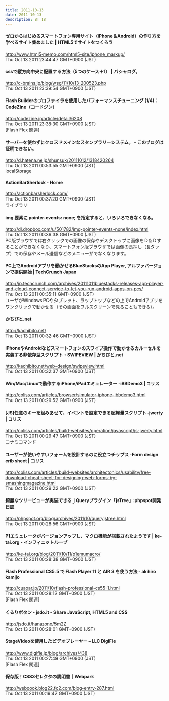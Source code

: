 ```yaml
---
title: 2011-10-13
date: 2011-10-13
description: B! 18
---
```


#### ゼロからはじめるスマートフォン専用サイト（iPhone＆Android）の作り方を学べるサイト集めました | HTML5でサイトをつくろう
http://www.html5-memo.com/html5-site/iphone_markup/<br>
Thu Oct 13 2011 23:44:47 GMT+0900 (JST)<br>


#### cssで縦方向中央に配置する方法（5つのケース＋1） | バシャログ。
http://c-brains.jp/blog/wsg/11/10/13-200523.php<br>
Thu Oct 13 2011 23:39:54 GMT+0900 (JST)<br>


#### Flash Builderのプロファイラを使用したパフォーマンスチューニング (1/4)：CodeZine（コードジン）
http://codezine.jp/article/detail/6208<br>
Thu Oct 13 2011 23:38:30 GMT+0900 (JST)<br>
[Flash Flex 関連]


#### サーバーを使わずにクロスドメインなスタンプラリーシステム。 - このブログは証明できない。
http://d.hatena.ne.jp/shunsuk/20111012/1318420264<br>
Thu Oct 13 2011 00:53:55 GMT+0900 (JST)<br>
localStorage


#### ActionBarSherlock - Home
http://actionbarsherlock.com/<br>
Thu Oct 13 2011 00:37:20 GMT+0900 (JST)<br>
ライブラリ


#### img 要素に pointer-events: none; を指定すると、いろいろできなくなる。
http://dl.dropbox.com/u/501782/img-pointer-events-none/index.html<br>
Thu Oct 13 2011 00:36:38 GMT+0900 (JST)<br>
PC版ブラウザでは右クリックでの画像の保存やデスクトップに画像をＤ＆Ｄすることができなくなり、スマートフォン版ブラウザでは画像の長押し（長タップ）での保存やメール送信などのメニューがでなくなります。


#### PC上でAndroidアプリを動かせるBlueStacksのApp Player, アルファバージョンで提供開始  |  TechCrunch Japan
http://jp.techcrunch.com/archives/20111011bluestacks-releases-app-player-and-cloud-connect-service-to-let-you-run-android-apps-on-pcs/<br>
Thu Oct 13 2011 00:35:11 GMT+0900 (JST)<br>
ユーザがWindows PCやタブレット、ラップトップなどの上でAndroidアプリをワンクリックで動かせる（その画面をフルスクリーンで見ることもできる）。


#### かちびと.net
http://kachibito.net/<br>
Thu Oct 13 2011 00:32:46 GMT+0900 (JST)<br>


#### iPhoneやAndroidなどスマートフォンのスワイプ操作で動かせるカルーセルを実装する非依存型スクリプト・SWIPEVIEW | かちびと.net
http://kachibito.net/web-design/swipeview.html<br>
Thu Oct 13 2011 00:32:37 GMT+0900 (JST)<br>


####   Win/Mac/Linuxで動作するiPhone/iPadエミュレーター -iBBDemo3 | コリス
http://coliss.com/articles/browser/simulator-iphone-ibbdemo3.html<br>
Thu Oct 13 2011 00:29:52 GMT+0900 (JST)<br>


####   [JS]任意のキーを組みあせて、イベントを設定できる超軽量スクリプト -jwerty | コリス
http://coliss.com/articles/build-websites/operation/javascript/js-jwerty.html<br>
Thu Oct 13 2011 00:29:47 GMT+0900 (JST)<br>
コナミコマンド


####   ユーザーが使いやすいフォームを設計するのに役立つチップス -Form design crib sheet | コリス
http://coliss.com/articles/build-websites/architectonics/usability/free-download-cheat-sheet-for-designing-web-forms-by-smashingmagazine.html<br>
Thu Oct 13 2011 00:29:22 GMT+0900 (JST)<br>


#### 綺麗なツリービューが実装できるｊQueryプラグイン「jsTree」:phpspot開発日誌
http://phpspot.org/blog/archives/2011/10/queryjstree.html<br>
Thu Oct 13 2011 00:28:56 GMT+0900 (JST)<br>


#### P1エミュレータがバージョンアップし、マクロ機能が搭載されたようです | ke-tai.org - インフィニットループ
http://ke-tai.org/blog/2011/10/11/p1emumacro/<br>
Thu Oct 13 2011 00:28:38 GMT+0900 (JST)<br>


#### Flash Professional CS5.5 で Flash Player 11 と AIR 3 を使う方法 - akihiro kamijo
http://cuaoar.jp/2011/10/flash-professional-cs55-1.html<br>
Thu Oct 13 2011 00:28:12 GMT+0900 (JST)<br>
[Flash Flex 関連]


#### くるりボタン - jsdo.it - Share JavaScript, HTML5 and CSS
http://jsdo.it/hanazono/5m2Z<br>
Thu Oct 13 2011 00:28:01 GMT+0900 (JST)<br>


#### StageVideoを使用したビデオプレーヤー – LLC DigiFie
http://www.digifie.jp/blog/archives/438<br>
Thu Oct 13 2011 00:27:49 GMT+0900 (JST)<br>
[Flash Flex 関連]


####  保存版！CSS3セレクタの説明書｜Webpark
http://weboook.blog22.fc2.com/blog-entry-287.html<br>
Thu Oct 13 2011 00:19:47 GMT+0900 (JST)<br>


